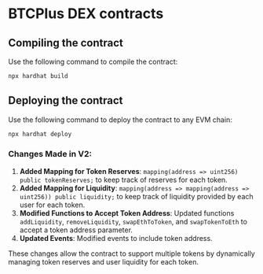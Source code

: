 # BTCPlus DEX contracts

## Compiling the contract

Use the following command to compile the contract:

```bash
npx hardhat build
```

## Deploying the contract

Use the following command to deploy the contract to any EVM chain:

```bash
npx hardhat deploy
```


### Changes Made in V2:
1. **Added Mapping for Token Reserves**: `mapping(address => uint256) public tokenReserves;` to keep track of reserves for each token.
2. **Added Mapping for Liquidity**: `mapping(address => mapping(address => uint256)) public liquidity;` to keep track of liquidity provided by each user for each token.
3. **Modified Functions to Accept Token Address**: Updated functions `addLiquidity`, `removeLiquidity`, `swapEthToToken`, and `swapTokenToEth` to accept a token address parameter.
4. **Updated Events**: Modified events to include token address.

These changes allow the contract to support multiple tokens by dynamically managing token reserves and user liquidity for each token.